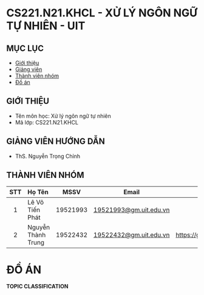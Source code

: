 # CS221.N21.KHCL - XỬ LÝ NGÔN NGỮ TỰ NHIÊN - UIT


## MỤC LỤC
- [Giới thiệu](#giới-thiệu)
- [Giảng viên](#giảng-viên-hướng-dẫn)
- [Thành viên nhóm](#thành-viên-nhóm)
- [Đồ án](#đồ-án)
## GIỚI THIỆU
- Tên môn học: Xử lý ngôn ngữ tự nhiên
- Mã lớp: CS221.N21.KHCL

## GIẢNG VIÊN HƯỚNG DẪN
-  ThS. Nguyễn Trọng Chỉnh 

## THÀNH VIÊN NHÓM

|STT| Họ Tên | MSSV| Email | Github |
|:-:|:------------------|:---------:|:--------:|:-----------:|
| 1 | Lê Võ Tiến Phát | 19521993 | 19521993@gm.uit.edu.vn | ...  |
| 2 | Nguyễn Thành Trung | 19522432 | 19522432@gm.uit.edu.vn | https://github.com/trungtaos |

# ĐỒ ÁN
 **TOPIC CLASSIFICATION**
